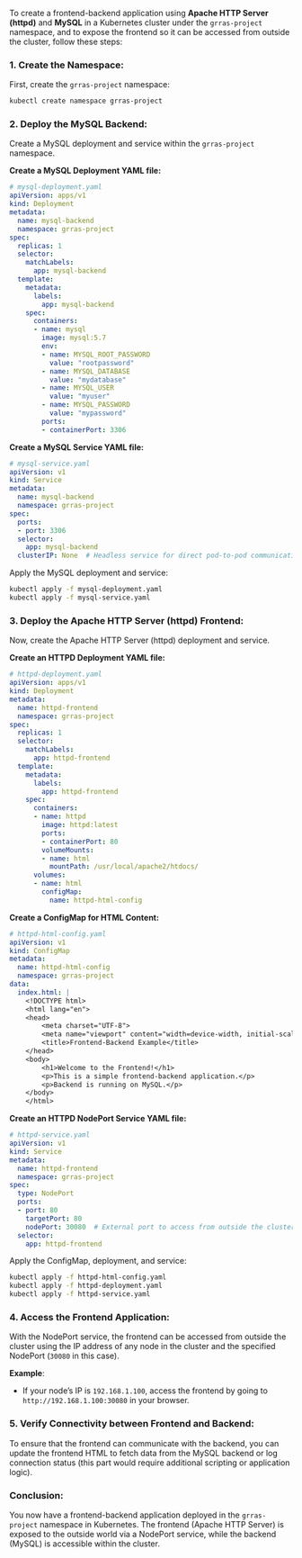 To create a frontend-backend application using **Apache HTTP Server (httpd)** and **MySQL** in a Kubernetes cluster under the `grras-project` namespace, and to expose the frontend so it can be accessed from outside the cluster, follow these steps:

### 1. **Create the Namespace:**

First, create the `grras-project` namespace:

```bash
kubectl create namespace grras-project
```

### 2. **Deploy the MySQL Backend:**

Create a MySQL deployment and service within the `grras-project` namespace.

**Create a MySQL Deployment YAML file:**

```yaml
# mysql-deployment.yaml
apiVersion: apps/v1
kind: Deployment
metadata:
  name: mysql-backend
  namespace: grras-project
spec:
  replicas: 1
  selector:
    matchLabels:
      app: mysql-backend
  template:
    metadata:
      labels:
        app: mysql-backend
    spec:
      containers:
      - name: mysql
        image: mysql:5.7
        env:
        - name: MYSQL_ROOT_PASSWORD
          value: "rootpassword"
        - name: MYSQL_DATABASE
          value: "mydatabase"
        - name: MYSQL_USER
          value: "myuser"
        - name: MYSQL_PASSWORD
          value: "mypassword"
        ports:
        - containerPort: 3306
```

**Create a MySQL Service YAML file:**

```yaml
# mysql-service.yaml
apiVersion: v1
kind: Service
metadata:
  name: mysql-backend
  namespace: grras-project
spec:
  ports:
  - port: 3306
  selector:
    app: mysql-backend
  clusterIP: None  # Headless service for direct pod-to-pod communication
```

Apply the MySQL deployment and service:

```bash
kubectl apply -f mysql-deployment.yaml
kubectl apply -f mysql-service.yaml
```

### 3. **Deploy the Apache HTTP Server (httpd) Frontend:**

Now, create the Apache HTTP Server (httpd) deployment and service.

**Create an HTTPD Deployment YAML file:**

```yaml
# httpd-deployment.yaml
apiVersion: apps/v1
kind: Deployment
metadata:
  name: httpd-frontend
  namespace: grras-project
spec:
  replicas: 1
  selector:
    matchLabels:
      app: httpd-frontend
  template:
    metadata:
      labels:
        app: httpd-frontend
    spec:
      containers:
      - name: httpd
        image: httpd:latest
        ports:
        - containerPort: 80
        volumeMounts:
        - name: html
          mountPath: /usr/local/apache2/htdocs/
      volumes:
      - name: html
        configMap:
          name: httpd-html-config
```

**Create a ConfigMap for HTML Content:**

```yaml
# httpd-html-config.yaml
apiVersion: v1
kind: ConfigMap
metadata:
  name: httpd-html-config
  namespace: grras-project
data:
  index.html: |
    <!DOCTYPE html>
    <html lang="en">
    <head>
        <meta charset="UTF-8">
        <meta name="viewport" content="width=device-width, initial-scale=1.0">
        <title>Frontend-Backend Example</title>
    </head>
    <body>
        <h1>Welcome to the Frontend!</h1>
        <p>This is a simple frontend-backend application.</p>
        <p>Backend is running on MySQL.</p>
    </body>
    </html>
```

**Create an HTTPD NodePort Service YAML file:**

```yaml
# httpd-service.yaml
apiVersion: v1
kind: Service
metadata:
  name: httpd-frontend
  namespace: grras-project
spec:
  type: NodePort
  ports:
  - port: 80
    targetPort: 80
    nodePort: 30080  # External port to access from outside the cluster
  selector:
    app: httpd-frontend
```

Apply the ConfigMap, deployment, and service:

```bash
kubectl apply -f httpd-html-config.yaml
kubectl apply -f httpd-deployment.yaml
kubectl apply -f httpd-service.yaml
```

### 4. **Access the Frontend Application:**

With the NodePort service, the frontend can be accessed from outside the cluster using the IP address of any node in the cluster and the specified NodePort (`30080` in this case).

**Example**:
- If your node’s IP is `192.168.1.100`, access the frontend by going to `http://192.168.1.100:30080` in your browser.

### 5. **Verify Connectivity between Frontend and Backend:**

To ensure that the frontend can communicate with the backend, you can update the frontend HTML to fetch data from the MySQL backend or log connection status (this part would require additional scripting or application logic).

### Conclusion:

You now have a frontend-backend application deployed in the `grras-project` namespace in Kubernetes. The frontend (Apache HTTP Server) is exposed to the outside world via a NodePort service, while the backend (MySQL) is accessible within the cluster.
